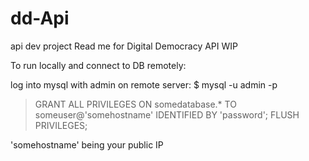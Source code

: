 # dd-Api
api dev project
Read me for Digital Democracy API
WIP

To run locally and connect to DB remotely:

log into mysql with admin on remote server:
$ mysql -u admin -p

> GRANT ALL PRIVILEGES ON somedatabase.* TO someuser@'somehostname' IDENTIFIED BY 'password';
> FLUSH PRIVILEGES;

'somehostname' being your public IP